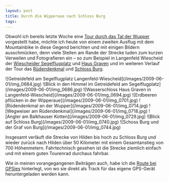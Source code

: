 ```yaml
---
layout: post
title: Durch die Wipperaue nach Schloss Burg
tags:
---
```


Obwohl ich bereits letzte Woche eine [Tour durch das Tal der Wupper](/2009/05/24/von-haasen-und-rueden) vorgestellt habe, möchte ich heute von einem zweiten Ausflug mit dem Mountainbike in diese Gegend berichten und mit einigen Bildern ausschmücken, denn viele Stellen am Rande der Strecke luden zum kurzen Verweilen und Fotografieren ein – so zum Beispiel in Langenfeld Wiescheid der [Wiescheider Segelflugplatz](http://www.lsgerbsloeh.de) und [Haus Graven](http://de.wikipedia.org/wiki/Haus_Graven) und im weiteren Verlauf der Tour das [Rüdendenkmal](http://www.tetti.de/SOLINGEN/OBENRUEDENERKOTTEN/sage.html) und [Schloss Burg](http://www.schlossburg.de).

<div class="gallery" markdown="1">
![Getreidefeld am Segelflugplatz Langenfeld-Wiescheid](/images/2009-06-01/img_0684.jpg)
![Blick in den Himmel im Getreidefeld am Segelflugplatz](/images/2009-06-01/img_0686.jpg)
![Wasserschloss Haus Graven in Langenfeld-Wiescheid](/images/2009-06-01/img_0694.jpg)
![Erdbeeren pflücken in der Wipperaue](/images/2009-06-01/img_0701.jpg)
![Rüdendenkmal an der Wupper](/images/2009-06-01/img_0714.jpg)
![Wegweiser am Rüdendenkmal](/images/2009-06-01/img_0718.jpg)
![Angler am Balkhauser Kotten](/images/2009-06-01/img_0729.jpg)
![Blick auf Schloss Burg](/images/2009-06-01/img_0740.jpg)
![Schoss Burg und der Graf von Burg](/images/2009-06-01/img_0744.jpg)
</div>

Insgesamt verläuft die Strecke von Hilden bis hoch zu Schloss Burg und wieder zurück nach Hilden über 50 Kilometer mit einem Gesamtanstieg von 700 Höhenmetern. Fahrtechnisch gesehen ist die Strecke ziemlich einfach und mit einem guten Tourenrad durchaus fahrbar.

Wie in meinen vorangegangenen Beiträgen auch, habe ich die [Route bei GPSies](http://gpsies.de/map.do?fileId=fxmpdqnlkzjhjwza) hinterlegt, von wo sie direkt als Track für das eigene GPS-Gerät heruntergeladen werden kann.
